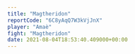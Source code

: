 ```yaml
---
title: "Magtheridon"
reportCode: "6C8yAqQ7W3kVjJnX"
player: "Amaè"
fight: "Magtheridon"
date: 2021-08-04T18:53:40.409000+00:00
---
```

